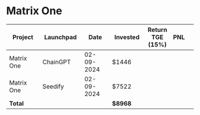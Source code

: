 # Matrix One



<table data-full-width="true"><thead><tr><th width="152">Project</th><th width="138">Launchpad</th><th width="132">Date</th><th width="133">Invested</th><th>Return TGE (15%)</th><th>PNL</th><th></th></tr></thead><tbody><tr><td>Matrix One</td><td>ChainGPT</td><td>02-09-2024</td><td>$1446</td><td></td><td></td><td></td></tr><tr><td>Matrix One</td><td>Seedify</td><td>02-09-2024</td><td>$7522</td><td></td><td></td><td></td></tr><tr><td><strong>Total</strong></td><td></td><td></td><td><strong>$8968</strong></td><td></td><td></td><td></td></tr></tbody></table>


